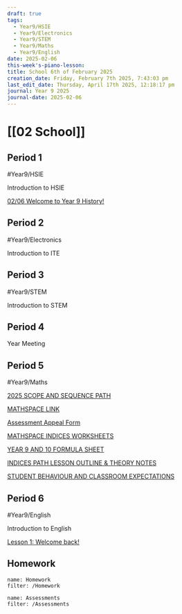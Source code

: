 ```yaml
---
draft: true
tags:
  - Year9/HSIE
  - Year9/Electronics
  - Year9/STEM
  - Year9/Maths
  - Year9/English
date: 2025-02-06
this-week's-piano-lesson: 
title: School 6th of February 2025
creation_date: Friday, February 7th 2025, 7:43:03 pm
last_edit_date: Thursday, April 17th 2025, 12:18:17 pm
journal: Year 9 2025
journal-date: 2025-02-06
---
```


# [[02 School]]

## Period 1

#Year9/HSIE

Introduction to HSIE

[02/06 Welcome to Year 9 History!](https://classroom.google.com/c/NzQ4ODYwNjMyODE3/a/NzM3NDYxMDg4MjY0/details)

## Period 2

#Year9/Electronics

Introduction to ITE

## Period 3

#Year9/STEM

Introduction to STEM

## Period 4

Year Meeting

## Period 5

#Year9/Maths

[2025 SCOPE AND SEQUENCE PATH](https://classroom.google.com/c/NzMyNzA1Njc2ODI0/m/NzMyNzA1Njc2ODY2/details)

[MATHSPACE LINK](https://classroom.google.com/c/NzMyNzA1Njc2ODI0/m/NzQ4ODI4MDIyOTQx/details)

[Assessment Appeal Form](https://classroom.google.com/c/NzMyNzA1Njc2ODI0/m/NzM3MzM4MTUwODE3/details)

[MATHSPACE INDICES WORKSHEETS](https://classroom.google.com/c/NzMyNzA1Njc2ODI0/m/NzMyNzA1Njc2ODc1/details)

[YEAR 9 AND 10 FORMULA SHEET](https://classroom.google.com/c/NzMyNzA1Njc2ODI0/m/NzMyNzA1Njc2OTQw/details)

[INDICES PATH LESSON OUTLINE & THEORY NOTES](https://classroom.google.com/c/NzMyNzA1Njc2ODI0/m/NzMyNzA1Njc2ODcz/details)

[STUDENT BEHAVIOUR AND CLASSROOM EXPECTATIONS](https://classroom.google.com/c/NzMyNzA1Njc2ODI0/m/NzQ5MDU5NDc2MjY3/details)

## Period 6

#Year9/English

Introduction to English

[Lesson 1: Welcome back!](https://classroom.google.com/c/NzQyMDEwNTQ1NDIx/m/NzM4MDMyMDY5NjMx/details)

## Homework

```todoist
name: Homework
filter: /Homework
```

```todoist
name: Assessments
filter: /Assessments
```
